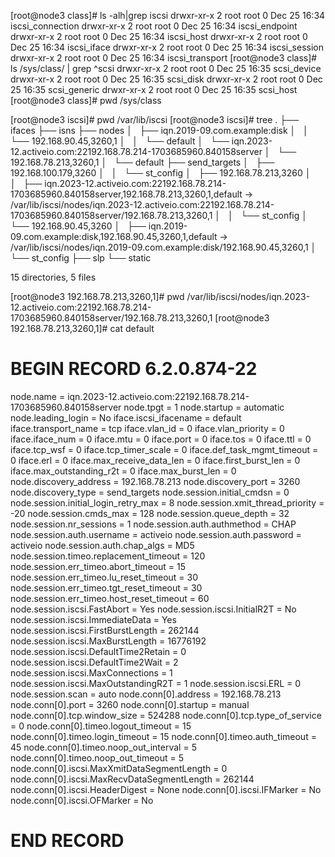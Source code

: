 
[root@node3 class]# ls -alh|grep iscsi
drwxr-xr-x  2 root root 0 Dec 25 16:34 iscsi_connection
drwxr-xr-x  2 root root 0 Dec 25 16:34 iscsi_endpoint
drwxr-xr-x  2 root root 0 Dec 25 16:34 iscsi_host
drwxr-xr-x  2 root root 0 Dec 25 16:34 iscsi_iface
drwxr-xr-x  2 root root 0 Dec 25 16:34 iscsi_session
drwxr-xr-x  2 root root 0 Dec 25 16:34 iscsi_transport
[root@node3 class]# ls /sys/class/ | grep ^scsi
drwxr-xr-x  2 root root 0 Dec 25 16:35 scsi_device
drwxr-xr-x  2 root root 0 Dec 25 16:35 scsi_disk
drwxr-xr-x  2 root root 0 Dec 25 16:35 scsi_generic
drwxr-xr-x  2 root root 0 Dec 25 16:35 scsi_host
[root@node3 class]# pwd
/sys/class



[root@node3 iscsi]# pwd
/var/lib/iscsi
[root@node3 iscsi]# tree
.
├── ifaces
├── isns
├── nodes
│   ├── iqn.2019-09.com.example:disk
│   │   └── 192.168.90.45,3260,1
│   │       └── default
│   └── iqn.2023-12.activeio.com:22192.168.78.214-1703685960.840158server
│       └── 192.168.78.213,3260,1
│           └── default
├── send_targets
│   ├── 192.168.100.179,3260
│   │   └── st_config
│   ├── 192.168.78.213,3260
│   │   ├── iqn.2023-12.activeio.com:22192.168.78.214-1703685960.840158server,192.168.78.213,3260,1,default -> /var/lib/iscsi/nodes/iqn.2023-12.activeio.com:22192.168.78.214-1703685960.840158server/192.168.78.213,3260,1
│   │   └── st_config
│   └── 192.168.90.45,3260
│       ├── iqn.2019-09.com.example:disk,192.168.90.45,3260,1,default -> /var/lib/iscsi/nodes/iqn.2019-09.com.example:disk/192.168.90.45,3260,1
│       └── st_config
├── slp
└── static

15 directories, 5 files


[root@node3 192.168.78.213,3260,1]# pwd
/var/lib/iscsi/nodes/iqn.2023-12.activeio.com:22192.168.78.214-1703685960.840158server/192.168.78.213,3260,1
[root@node3 192.168.78.213,3260,1]# cat default
# BEGIN RECORD 6.2.0.874-22
node.name = iqn.2023-12.activeio.com:22192.168.78.214-1703685960.840158server
node.tpgt = 1
node.startup = automatic
node.leading_login = No
iface.iscsi_ifacename = default
iface.transport_name = tcp
iface.vlan_id = 0
iface.vlan_priority = 0
iface.iface_num = 0
iface.mtu = 0
iface.port = 0
iface.tos = 0
iface.ttl = 0
iface.tcp_wsf = 0
iface.tcp_timer_scale = 0
iface.def_task_mgmt_timeout = 0
iface.erl = 0
iface.max_receive_data_len = 0
iface.first_burst_len = 0
iface.max_outstanding_r2t = 0
iface.max_burst_len = 0
node.discovery_address = 192.168.78.213
node.discovery_port = 3260
node.discovery_type = send_targets
node.session.initial_cmdsn = 0
node.session.initial_login_retry_max = 8
node.session.xmit_thread_priority = -20
node.session.cmds_max = 128
node.session.queue_depth = 32
node.session.nr_sessions = 1
node.session.auth.authmethod = CHAP
node.session.auth.username = activeio
node.session.auth.password = activeio
node.session.auth.chap_algs = MD5
node.session.timeo.replacement_timeout = 120
node.session.err_timeo.abort_timeout = 15
node.session.err_timeo.lu_reset_timeout = 30
node.session.err_timeo.tgt_reset_timeout = 30
node.session.err_timeo.host_reset_timeout = 60
node.session.iscsi.FastAbort = Yes
node.session.iscsi.InitialR2T = No
node.session.iscsi.ImmediateData = Yes
node.session.iscsi.FirstBurstLength = 262144
node.session.iscsi.MaxBurstLength = 16776192
node.session.iscsi.DefaultTime2Retain = 0
node.session.iscsi.DefaultTime2Wait = 2
node.session.iscsi.MaxConnections = 1
node.session.iscsi.MaxOutstandingR2T = 1
node.session.iscsi.ERL = 0
node.session.scan = auto
node.conn[0].address = 192.168.78.213
node.conn[0].port = 3260
node.conn[0].startup = manual
node.conn[0].tcp.window_size = 524288
node.conn[0].tcp.type_of_service = 0
node.conn[0].timeo.logout_timeout = 15
node.conn[0].timeo.login_timeout = 15
node.conn[0].timeo.auth_timeout = 45
node.conn[0].timeo.noop_out_interval = 5
node.conn[0].timeo.noop_out_timeout = 5
node.conn[0].iscsi.MaxXmitDataSegmentLength = 0
node.conn[0].iscsi.MaxRecvDataSegmentLength = 262144
node.conn[0].iscsi.HeaderDigest = None
node.conn[0].iscsi.IFMarker = No
node.conn[0].iscsi.OFMarker = No
# END RECORD
